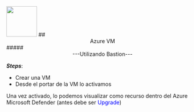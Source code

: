 <img src="https://www.techkb.onl/wp-content/uploads/2015/07/RemoteApp.png" width="80"> 
## <center>Azure VM</center>
##### <center>---Utilizando Bastion---</center> 

***Steps***:

- Crear una VM
- Desde el portar de la VM lo activamos

Una vez activado, lo podemos visualizar como recurso dentro del Azure Microsoft Defender (antes debe ser <span style="color:blue">Upgrade</span>)
